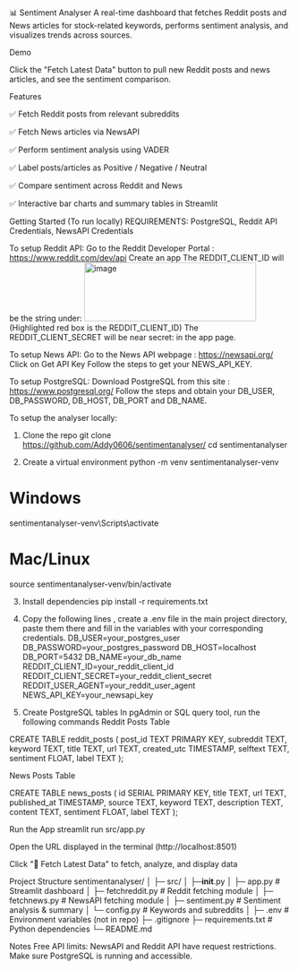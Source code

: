 📊 Sentiment Analyser
A real-time dashboard that fetches Reddit posts and News articles for stock-related keywords, performs sentiment analysis, and visualizes trends across sources.

Demo

Click the "Fetch Latest Data" button to pull new Reddit posts and news articles, and see the sentiment comparison.

Features

✅ Fetch Reddit posts from relevant subreddits

✅ Fetch News articles via NewsAPI

✅ Perform sentiment analysis using VADER

✅ Label posts/articles as Positive / Negative / Neutral

✅ Compare sentiment across Reddit and News

✅ Interactive bar charts and summary tables in Streamlit

Getting Started (To run locally)
REQUIREMENTS: PostgreSQL, Reddit API Credentials, NewsAPI Credentials

To setup Reddit API:
Go to the Reddit Developer Portal : https://www.reddit.com/dev/api
Create an app 
The REDDIT_CLIENT_ID will be the string under:
<img width="307" height="105" alt="image" src="https://github.com/user-attachments/assets/d06ce684-fbe8-4f96-b55e-f6440948b3df" /> (Highlighted red box is the REDDIT_CLIENT_ID)
The REDDIT_CLIENT_SECRET will be near secret: in the app page.

To setup News API:
Go to the News API webpage : https://newsapi.org/
Click on Get API Key
Follow the steps to get your NEWS_API_KEY.

To setup PostgreSQL:
Download PostgreSQL from this site : https://www.postgresql.org/
Follow the steps and obtain your DB_USER, DB_PASSWORD, DB_HOST, DB_PORT and DB_NAME.

To setup the analyser locally:
1. Clone the repo
git clone <https://github.com/Addy0606/sentimentanalyser/>
cd sentimentanalyser

2. Create a virtual environment
python -m venv sentimentanalyser-venv
# Windows
sentimentanalyser-venv\Scripts\activate
# Mac/Linux
source sentimentanalyser-venv/bin/activate

3. Install dependencies
pip install -r requirements.txt

4. Copy the following lines , create a .env file in the main project directory, paste them there and fill in the variables with your corresponding credentials.
DB_USER=your_postgres_user
DB_PASSWORD=your_postgres_password
DB_HOST=localhost
DB_PORT=5432
DB_NAME=your_db_name
REDDIT_CLIENT_ID=your_reddit_client_id
REDDIT_CLIENT_SECRET=your_reddit_client_secret
REDDIT_USER_AGENT=your_reddit_user_agent
NEWS_API_KEY=your_newsapi_key

5. Create PostgreSQL tables
In pgAdmin or SQL query tool, run the following commands
Reddit Posts Table

CREATE TABLE reddit_posts (
    post_id TEXT PRIMARY KEY,
    subreddit TEXT,
    keyword TEXT,
    title TEXT,
    url TEXT,
    created_utc TIMESTAMP,
    selftext TEXT,
    sentiment FLOAT,
    label TEXT
);


News Posts Table

CREATE TABLE news_posts (
    id SERIAL PRIMARY KEY,
    title TEXT,
    url TEXT,
    published_at TIMESTAMP,
    source TEXT,
    keyword TEXT,
    description TEXT,
    content TEXT,
    sentiment FLOAT,
    label TEXT
);

Run the App
streamlit run src/app.py


Open the URL displayed in the terminal (http://localhost:8501)

Click "🔄 Fetch Latest Data" to fetch, analyze, and display data

Project Structure
sentimentanalyser/
│
├─ src/
│   ├─__init__.py
│   ├─ app.py            # Streamlit dashboard
│   ├─ fetchreddit.py    # Reddit fetching module
│   ├─ fetchnews.py     # NewsAPI fetching module
│   ├─ sentiment.py      # Sentiment analysis & summary
│   └─ config.py         # Keywords and subreddits
│
├─ .env                # Environment variables (not in repo)
├─ .gitignore
├─ requirements.txt      # Python dependencies
└─ README.md

Notes
Free API limits: NewsAPI and Reddit API have request restrictions.
Make sure PostgreSQL is running and accessible.
